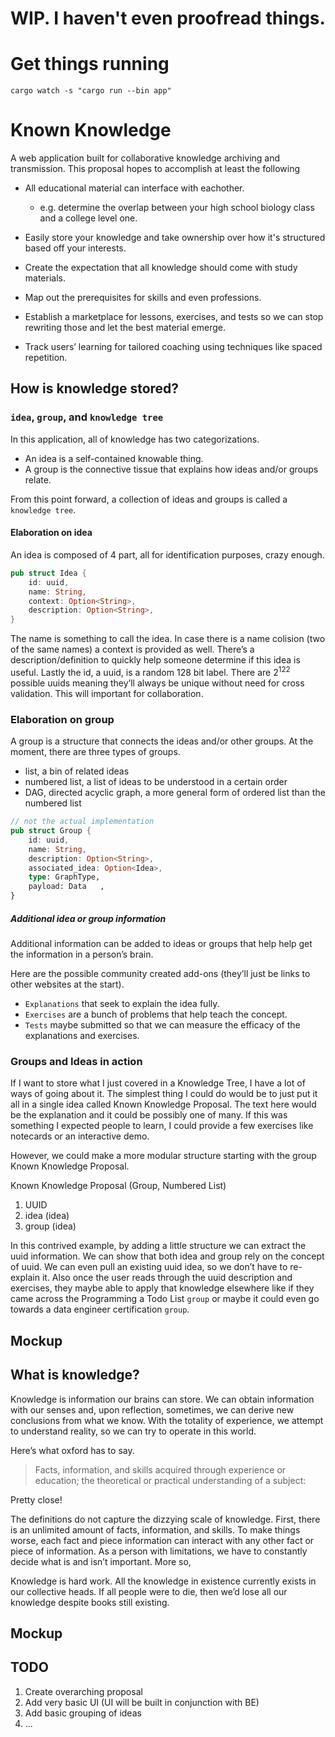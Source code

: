 # WIP. I haven't even proofread things. 
 
# Get things running

`cargo watch -s "cargo run --bin app"`


# Known Knowledge

A web application built for collaborative knowledge archiving and transmission. This proposal hopes to accomplish at least the following

* All educational material can interface with eachother.
	* e.g. determine the overlap between your high school biology class and a college level one. 

* Easily store your knowledge and take ownership over how it's structured based off your interests. 

* Create the expectation that all knowledge should come with study materials.

* Map out the prerequisites for skills and even professions.

* Establish a marketplace for lessons, exercises, and tests so we can stop rewriting those and let the best material emerge.

* Track users’ learning for tailored coaching using techniques like spaced repetition.


## How is knowledge stored?

### `idea`, `group`, and `knowledge tree`

In this application, all of knowledge has two categorizations.

* An idea is a self-contained knowable thing.
* A group is the connective tissue that explains how ideas and/or groups relate.

From this point forward, a collection of ideas and groups is called a `knowledge tree`.

#### Elaboration on idea

An idea is composed of 4 part, all for identification purposes, crazy enough.

```Rust
pub struct Idea {
	id: uuid,
	name: String,
	context: Option<String>,
	description: Option<String>,
}
```

The name is something to call the idea. In case there is a name colision (two of the same names) a context is provided as well. There’s a description/definition to quickly help someone determine if this idea is useful. Lastly the id, a uuid, is a random 128 bit label. There are $2^122$ possible uuids meaning they’ll always be unique without need for cross validation. This will important for collaboration. 

### Elaboration on group

A group is a structure that connects the ideas and/or other groups. At the moment, there are three types of groups.

* list, a bin of related ideas
* numbered list, a list of ideas to be understood in a certain order
* DAG, directed acyclic graph, a more general form of ordered list than the numbered list

```Rust
// not the actual implementation
pub struct Group {
	id: uuid,
	name: String,
	description: Option<String>,
	associated_idea: Option<Idea>,
	type: GraphType,
	payload: Data	,
}
```


##### Additional idea or group information 

Additional information can be added to ideas or groups that help help get the information in a person’s brain.

Here are the possible community created add-ons (they’ll just be links to other websites at the start).
* `Explanations` that seek to explain the idea fully.
* `Exercises` are a bunch of problems that help teach the concept.
* `Tests` maybe submitted so that we can measure the efficacy of the explanations and exercises. 

### Groups and Ideas in action

If I want to store what I just covered in a Knowledge Tree, I have a lot of ways of going about it. The simplest thing I could do would be to just put it all in a single idea called Known Knowledge Proposal. The text here would be the explanation and it could be possibly one of many. If this was something I expected people to learn, I could provide a few exercises like notecards or an interactive demo.

However, we could make a more modular structure starting with the group Known Knowledge Proposal.

Known Knowledge Proposal (Group, Numbered List)
1. UUID
2. idea (idea)
3. group (idea)
			
In this contrived example, by adding a little structure we can extract the uuid information. We can show that both idea and group rely on the concept of uuid. We can even pull an existing uuid idea, so we don’t have to re-explain it. Also once the user reads through the uuid description and exercises, they maybe able to apply that knowledge elsewhere like if they came across the Programming a Todo List `group` or maybe it could even go towards a data engineer certification `group`. 

## Mockup






## What is knowledge? 

Knowledge is information our brains can store. We can obtain information with our senses and, upon reflection, sometimes, we can derive new conclusions from what we know. With the totality of experience, we attempt to understand reality, so we can try to operate in this world. 

Here’s what oxford has to say.

> Facts, information, and skills acquired through experience or education; the theoretical or practical understanding of a subject:

Pretty close! 

The definitions do not capture the dizzying scale of knowledge. First, there is an unlimited amount of facts, information, and skills. To make things worse, each fact and piece information can interact with any other fact or piece of information. As a person with limitations, we have to constantly decide what is and isn’t important. More so,

 Knowledge is hard work. All the knowledge in existence currently exists in our collective heads. If all people were to die, then we’d lose all our knowledge despite books still existing.  
 
## Mockup

## TODO

1. Create overarching proposal
2. Add very basic UI (UI will be built in conjunction with BE)
3. Add basic grouping of ideas
4. ...
